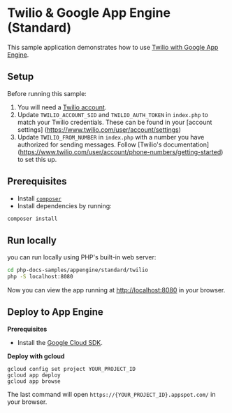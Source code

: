 # Twilio & Google App Engine (Standard)

This sample application demonstrates how to use [Twilio with Google App Engine](https://cloud.google.com/appengine/docs/php/sms/twilio).

## Setup

Before running this sample:

1. You will need a [Twilio account](https://www.twilio.com/user/account).
1. Update `TWILIO_ACCOUNT_SID` and `TWILIO_AUTH_TOKEN` in `index.php` to match your
   Twilio credentials. These can be found in your [account settings]
   (https://www.twilio.com/user/account/settings)
1. Update `TWILIO_FROM_NUMBER` in `index.php` with a number you have authorized
   for sending messages. Follow [Twilio's documentation]
   (https://www.twilio.com/user/account/phone-numbers/getting-started) to set
   this up.

## Prerequisites

- Install [`composer`](https://getcomposer.org)
- Install dependencies by running:

```sh
composer install
```

## Run locally

you can run locally using PHP's built-in web server:

```sh
cd php-docs-samples/appengine/standard/twilio
php -S localhost:8080
```

Now you can view the app running at [http://localhost:8080](http://localhost:8080)
in your browser.

## Deploy to App Engine

**Prerequisites**

- Install the [Google Cloud SDK](https://developers.google.com/cloud/sdk/).

**Deploy with gcloud**

```
gcloud config set project YOUR_PROJECT_ID
gcloud app deploy
gcloud app browse
```

The last command will open `https://{YOUR_PROJECT_ID}.appspot.com/`
in your browser.
